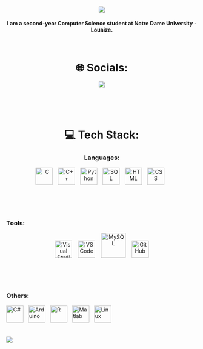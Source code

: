 <h1 align="center">
    <img src="https://readme-typing-svg.herokuapp.com/?font=Righteous&size=35&center=true&vCenter=true&width=500&height=70&duration=4000&lines=Hi+There!+👋;+I'm+Ayham+Bouhamdan!;" />
</h1>

<h4 align="center">I am a second-year Computer Science student at Notre Dame University - Louaize.</h4>

<br>

<h1 align="center">🌐 Socials:</h1>
<p align="center">
  <a href="https://www.linkedin.com/in/ayham-s-bouhamdan-b832202a1/">
    <img src="https://skillicons.dev/icons?i=linkedin" />
  </a>
</p>


<br><br><br>

<h1 align="center">💻 Tech Stack: </h1>

<h3 align="center">Languages: </h3>


<p align="center">
    <img alt="C" width="45px" style="padding-right:10px;" src="https://cdn.jsdelivr.net/gh/devicons/devicon@latest/icons/c/c-original.svg" />
    <img alt="C++" width="45px" style="padding-right:10px;" src="https://cdn.jsdelivr.net/gh/devicons/devicon@latest/icons/cplusplus/cplusplus-original.svg" />
    <a href="https://www.python.org/"><img alt="Python" width="45px" style="padding-right:10px;" src="https://cdn.jsdelivr.net/gh/devicons/devicon@latest/icons/python/python-original.svg" /></a>
    <img alt="SQL" width="45px" style="padding-right:10px;" src="https://cdn.jsdelivr.net/gh/devicons/devicon@latest/icons/azuresqldatabase/azuresqldatabase-original.svg" />
    <img alt="HTML" width="45px" style="padding-right:10px;" src="https://cdn.jsdelivr.net/gh/devicons/devicon/icons/html5/html5-plain.svg" />
    <img alt="CSS" width="45px" style="padding-right:10px;" src="https://cdn.jsdelivr.net/gh/devicons/devicon/icons/css3/css3-plain.svg" />
</p>

<br><br><br>

### Tools:  

<p align="center">
    <img alt="Visual Studio" width="45px" src="https://cdn.jsdelivr.net/gh/devicons/devicon@latest/icons/visualstudio/visualstudio-original.svg" />&nbsp;&nbsp;&nbsp;
    <img alt="VS Code" width="45px" src="https://cdn.jsdelivr.net/gh/devicons/devicon@latest/icons/vscode/vscode-original.svg" />&nbsp;&nbsp;&nbsp;
    <a href="https://www.mysql.com/"><img alt="MySQL" width="65px" src="https://cdn.jsdelivr.net/gh/devicons/devicon@latest/icons/mysql/mysql-original-wordmark.svg" /></a>&nbsp;&nbsp;&nbsp;
    <img alt="GitHub" width="45px" src="https://cdn.jsdelivr.net/gh/devicons/devicon@latest/icons/github/github-original.svg" />
</p>






<br><br><br>

### Others:

<img align="left" alt="C#" width="45px" style="padding-right:10px;" src="https://cdn.jsdelivr.net/gh/devicons/devicon@latest/icons/csharp/csharp-original.svg" />
<img align="left" alt="Arduino" width="45px" style="padding-right:10px;" src="https://cdn.jsdelivr.net/gh/devicons/devicon@latest/icons/arduino/arduino-original-wordmark.svg" />
<img align="left" alt="R" width="45px" style="padding-right:10px;" src="https://cdn.jsdelivr.net/gh/devicons/devicon@latest/icons/r/r-original.svg" />
<img align="left" alt="Matlab" width="45px" style="padding-right:10px;" src="https://cdn.jsdelivr.net/gh/devicons/devicon@latest/icons/matlab/matlab-original.svg" /> 
<img align="left" alt="Linux" width="45px" style="padding-right:10px;" src="https://cdn.jsdelivr.net/gh/devicons/devicon/icons/linux/linux-original.svg" />

<br><br><br><br>

<img src="https://github.com/ayhamsbh/ayhamsbh/assets/155199728/71fdbe6a-fd47-43fb-9673-b99af62379c7">
